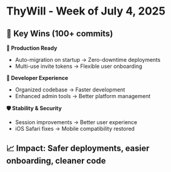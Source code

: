 # ThyWill - Week of July 4, 2025

## 🎯 Key Wins (100+ commits)

**🚀 Production Ready**
- Auto-migration on startup → Zero-downtime deployments
- Multi-use invite tokens → Flexible user onboarding

**🔧 Developer Experience**  
- Organized codebase → Faster development
- Enhanced admin tools → Better platform management

**🛡️ Stability & Security**
- Session improvements → Better user experience
- iOS Safari fixes → Mobile compatibility restored

## 📈 Impact: Safer deployments, easier onboarding, cleaner code